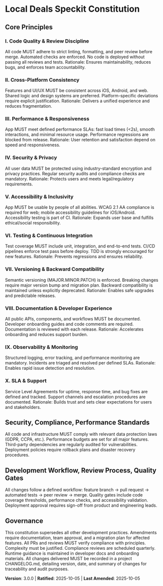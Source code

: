 # Local Deals Speckit Constitution

## Core Principles

### I. Code Quality & Review Discipline
All code MUST adhere to strict linting, formatting, and peer review before merge. Automated checks are enforced. No code is deployed without passing all reviews and tests.
Rationale: Ensures maintainability, reduces bugs, and enforces team accountability.

### II. Cross-Platform Consistency
Features and UI/UX MUST be consistent across iOS, Android, and web. Shared logic and design systems are preferred. Platform-specific deviations require explicit justification.
Rationale: Delivers a unified experience and reduces fragmentation.

### III. Performance & Responsiveness
App MUST meet defined performance SLAs: fast load times (<2s), smooth interactions, and minimal resource usage. Performance regressions are blocked from release.
Rationale: User retention and satisfaction depend on speed and responsiveness.

### IV. Security & Privacy
All user data MUST be protected using industry-standard encryption and privacy practices. Regular security audits and compliance checks are mandatory.
Rationale: Protects users and meets legal/regulatory requirements.

### V. Accessibility & Inclusivity
App MUST be usable by people of all abilities. WCAG 2.1 AA compliance is required for web; mobile accessibility guidelines for iOS/Android. Accessibility testing is part of CI.
Rationale: Expands user base and fulfills ethical/social responsibility.

### VI. Testing & Continuous Integration
Test coverage MUST include unit, integration, and end-to-end tests. CI/CD pipelines enforce test pass before deploy. TDD is strongly encouraged for new features.
Rationale: Prevents regressions and ensures reliability.

### VII. Versioning & Backward Compatibility
Semantic versioning (MAJOR.MINOR.PATCH) is enforced. Breaking changes require major version bump and migration plan. Backward compatibility is maintained unless explicitly deprecated.
Rationale: Enables safe upgrades and predictable releases.

### VIII. Documentation & Developer Experience
All public APIs, components, and workflows MUST be documented. Developer onboarding guides and code comments are required. Documentation is reviewed with each release.
Rationale: Accelerates onboarding and reduces support burden.

### IX. Observability & Monitoring
Structured logging, error tracking, and performance monitoring are mandatory. Incidents are triaged and resolved per defined SLAs.
Rationale: Enables rapid issue detection and resolution.

### X. SLA & Support
Service Level Agreements for uptime, response time, and bug fixes are defined and tracked. Support channels and escalation procedures are documented.
Rationale: Builds trust and sets clear expectations for users and stakeholders.

## Security, Compliance, Performance Standards
All code and infrastructure MUST comply with relevant data protection laws (GDPR, CCPA, etc.).
Performance budgets are set for all major features. Third-party dependencies are regularly audited for vulnerabilities.
Deployment policies require rollback plans and disaster recovery procedures.

## Development Workflow, Review Process, Quality Gates
All changes follow a defined workflow: feature branch → pull request → automated tests → peer review → merge.
Quality gates include code coverage thresholds, performance checks, and accessibility validation.
Deployment approval requires sign-off from product and engineering leads.

## Governance
This constitution supersedes all other development practices. Amendments require documentation, team approval, and a migration plan for affected features. All PRs and reviews MUST verify compliance with principles. Complexity must be justified. Compliance reviews are scheduled quarterly. Runtime guidance is maintained in developer docs and onboarding materials. All changes delivered MUST be recorded in a project CHANGELOG.md, detailing version, date, and summary of changes for traceability and audit purposes.

<!--
Sync Impact Report
Version change: 2.1.1 → 3.0.0
Modified principles: All replaced with new industry-standard set
Added sections: Accessibility & Inclusivity, SLA & Support
Removed sections: None (template expanded)
Templates requiring updates:
	✅ .specify/templates/plan-template.md (Constitution Check section aligns)
	✅ .specify/templates/spec-template.md (Requirements/testability enforced)
	✅ .specify/templates/tasks-template.md (Task categories match principles)
Follow-up TODOs:
		None
-->
**Version**: 3.0.0 | **Ratified**: 2025-10-05 | **Last Amended**: 2025-10-05